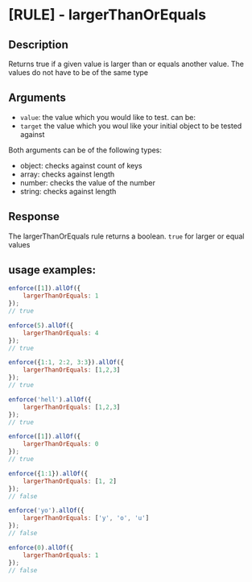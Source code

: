 # [RULE] - largerThanOrEquals

## Description
Returns true if a given value is larger than or equals another value. The values do not have to be of the same type

## Arguments
* `value`: the value which you would like to test. can be:
* `target` the value which you woul like your initial object to be tested against

Both arguments can be of the following types:
* object: checks against count of keys
* array: checks against length
* number: checks the value of the number
* string: checks against length

## Response
The largerThanOrEquals rule returns a boolean. `true` for larger or equal values

## usage examples:

```js
enforce([1]).allOf({
    largerThanOrEquals: 1
});
// true
```

```js
enforce(5).allOf({
    largerThanOrEquals: 4
});
// true
```

```js
enforce({1:1, 2:2, 3:3}).allOf({
    largerThanOrEquals: [1,2,3]
});
// true
```

```js
enforce('hell').allOf({
    largerThanOrEquals: [1,2,3]
});
// true
```

```js
enforce([1]).allOf({
    largerThanOrEquals: 0
});
// true
```

```js
enforce({1:1}).allOf({
    largerThanOrEquals: [1, 2]
});
// false
```

```js
enforce('yo').allOf({
    largerThanOrEquals: ['y', 'o', 'u']
});
// false
```

```js
enforce(0).allOf({
    largerThanOrEquals: 1
});
// false
```